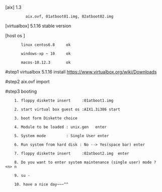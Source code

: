 [aix]        1.3
            
             aix.ovf, 01atboot01.img, 02atboot02.img

[virtualbox] 5.1.16 stable version
             

[host os ] 

           linux centos6.8     ok

           windows-xp ~ 10     ok
           
           macos-10.12.3       ok


#step1  virtualbox 5.1.16  install  https://www.virtualbox.org/wiki/Downloads

#step2  aix.ovf import


#step3  booting
        
        
        1. floppy diskette insert     :01atboot1.img
        
        2. start virtual box guest os :AIX1.3i386 start
        
        3. boot form Diskette choice
        
        4. Module to be loaded : unix.gen   enter
        
        5. System mode         : Single User enter
        
        6. Run system from hard disk : No --> Yes(space bar) enter
       
        7. floppy diskette insert     :02atboot2.img  enter 
        
        8. Do you want to enter system maintenance (single user) mode ? <n> n
        
        9. su -
        
        10. have a nice day~~~^^
        
        
        
        
        
        
        
        

